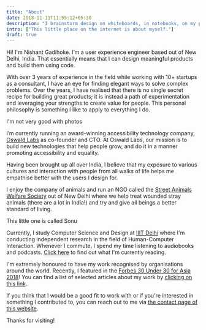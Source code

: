 ```yaml
---
title: "About"
date: 2018-11-11T11:55:12+05:30
description: "I brainstorm design on whiteboards, in notebooks, on my palms or anything I can find. Then, I bring it onto a screen using Sketch or Figma and code in HTML, CSS, and JavaScript."
intro: ["This little place on the internet is about myself."]
draft: true
---
```


Hi! I'm Nishant Gadihoke. I’m a user experience engineer based out of New Delhi, India. That essentially means that I can design meaningful products and build them using code.

With over 3 years of experience in the field while working with 10+ startups as a consultant, I have an eye for finding elegant ways to solve complex problems. 
Over the years, I have realised that there is no single secret recipe for building great products; it is instead a path of experimentation and leveraging your strengths to create value for people. This personal philosophy is something I like to apply to everything I do.

<div class="centered image-container">
    <div class="row">
        <div class="img-col col-xs-12 col-md-12">
            <img src="/img/about/me.png" alt="">
        </div>
    </div>
    <span class="image-caption">I'm not very good with photos</span>
</div>

I’m currently running an award-winning accessibility technology company, [Oswald Labs](https://oswaldlabs.com) as co-founder and CTO. At Oswald Labs, our mission is to build new technologies that help people grow, and do it in a manner promoting accessibility and equality.

Having been brought up all over India, I believe that my exposure to various cultures and interaction with people from all walks of life helps me empathise better with the users I design for.

I enjoy the company of animals and run an NGO called the [Street Animals Welfare Society](https://saws.org.in/) out of New Delhi where we help treat wounded stray animals (there are a lot in India!) and try and give all beings a better standard of living.

<div class="centered image-container">
    <div class="row">
        <div class="img-col col-xs-12 col-md-12">
            <img src="/img/about/sonu.png" alt="">
        </div>
    </div>
    <span class="image-caption">This little one is called Sonu</span>
</div>

Currently, I study Computer Science and Design at [IIIT Delhi](https://www.iiitd.ac.in/) where I'm conducting independent research in the field of Human-Computer Interaction. Whenever I commute, I spend my time listening to audiobooks and podcasts. [Click here](/#reading) to find out what I'm currently reading.

I'm extremely honoured to have my work recognised by organisations around the world. Recently, I featured in the [Forbes 30 Under 30 for Asia 2018](https://www.forbes.com/profile/oswald-labs/#5e41e2054374)! You can find a list of selected articles about my work by [clicking on this link](/#press).

If you think that I would be a good fit to work with or if you're interested in something I contributed to, you can reach out to me via [the contact page of this website](/contact).

Thanks for visiting!

